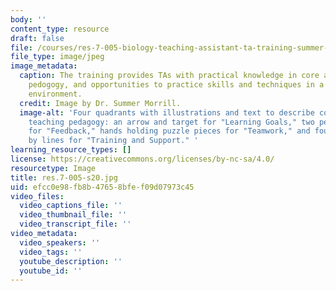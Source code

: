 ```yaml
---
body: ''
content_type: resource
draft: false
file: /courses/res-7-005-biology-teaching-assistant-ta-training-summer-2020/res7-005-s20.jpg
file_type: image/jpeg
image_metadata:
  caption: The training provides TAs with practical knowledge in core areas of Biology
    pedogogy, and opportunities to practice skills and techniques in a supportive
    environment.
  credit: Image by Dr. Summer Morrill.
  image-alt: 'Four quadrants with illustrations and text to describe core areas of
    teaching pedagogy: an arrow and target for "Learning Goals," two people in discussion
    for "Feedback," hands holding puzzle pieces for "Teamwork," and four people connected
    by lines for "Training and Support." '
learning_resource_types: []
license: https://creativecommons.org/licenses/by-nc-sa/4.0/
resourcetype: Image
title: res.7-005-s20.jpg
uid: efcc0e98-fb8b-4765-8bfe-f09d07973c45
video_files:
  video_captions_file: ''
  video_thumbnail_file: ''
  video_transcript_file: ''
video_metadata:
  video_speakers: ''
  video_tags: ''
  youtube_description: ''
  youtube_id: ''
---
```

